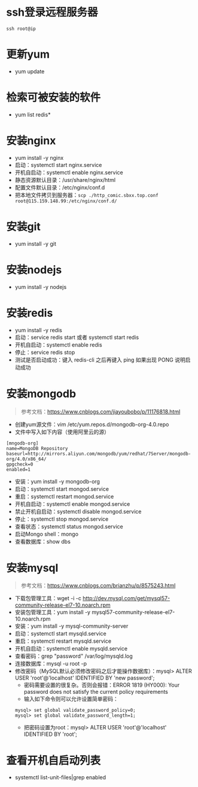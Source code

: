 # ssh登录远程服务器
```
ssh root@ip
```

# 更新yum
* yum update

# 检索可被安装的软件
* yum list redis*

# 安装nginx
* yum install -y nginx
* 启动：systemctl start nginx.service
* 开机自启动：systemctl enable nginx.service
* 静态资源默认目录：/usr/share/nginx/html
* 配置文件默认目录：/etc/nginx/conf.d
* 把本地文件拷贝到服务器：`scp ./http_comic.sbxx.top.conf root@115.159.148.99:/etc/nginx/conf.d/`

# 安装git
* yum install -y git

# 安装nodejs
* yum install -y nodejs

# 安装redis
* yum install -y redis
* 启动：service redis start 或者 systemctl start redis
* 开机自启动：systemctl enable redis
* 停止：service redis stop
* 测试是否启动成功：键入 redis-cli 之后再键入 ping 如果出现 PONG 说明启动成功

# 安装mongodb
> 参考文档：https://www.cnblogs.com/jiayoubobo/p/11176818.html
* 创建yum源文件：vim /etc/yum.repos.d/mongodb-org-4.0.repo
* 文件中写入如下内容（使用阿里云的源）
```
[mngodb-org]
name=MongoDB Repository
baseurl=http://mirrors.aliyun.com/mongodb/yum/redhat/7Server/mongodb-org/4.0/x86_64/
gpgcheck=0
enabled=1
```
* 安装：yum install -y mongodb-org
* 启动：systemctl start mongod.service
* 重启：systemctl restart mongod.service
* 开机自启动：systemctl enable mongod.service
* 禁止开机自启动：systemctl disable mongod.service
* 停止：systemctl stop mongod.service
* 查看状态：systemctl status mongod.service
* 启动Mongo shell：mongo
* 查看数据库：show dbs

# 安装mysql
> 参考文档：https://www.cnblogs.com/brianzhu/p/8575243.html
* 下载包管理工具：wget -i -c http://dev.mysql.com/get/mysql57-community-release-el7-10.noarch.rpm
* 安装包管理工具：yum install -y mysql57-community-release-el7-10.noarch.rpm
* 安装：yum install -y mysql-community-server
* 启动：systemctl start mysqld.service
* 重启：systemctl restart mysqld.service
* 开机自启动：systemctl enable mysqld.service
* 查看密码：grep "password" /var/log/mysqld.log
* 连接数据库：mysql -u root -p
* 修改密码（MySQL默认必须修改密码之后才能操作数据库）：mysql> ALTER USER 'root'@'localhost' IDENTIFIED BY 'new password';
  - 密码需要设置的很复杂。否则会报错：ERROR 1819 (HY000): Your password does not satisfy the current policy requirements
  - 输入如下命令则可以允许设置简单密码：
  ```
  mysql> set global validate_password_policy=0;
  mysql> set global validate_password_length=1;
  ```
  - 把密码设置为root：mysql> ALTER USER 'root'@'localhost' IDENTIFIED BY 'root';

# 查看开机自启动列表
* systemctl list-unit-files|grep enabled

